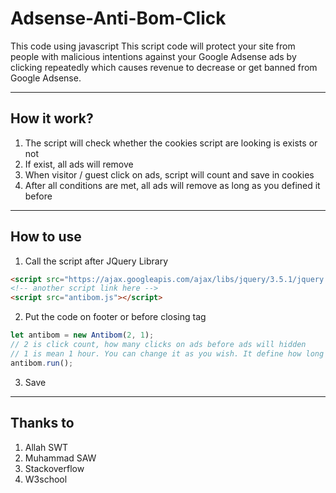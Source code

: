 # Adsense-Anti-Bom-Click
This code using javascript
This script code will protect your site from people with malicious intentions against your Google Adsense ads by clicking repeatedly which causes revenue to decrease or get banned from Google Adsense.

---

## How it work?
1. The script will check whether the cookies script are looking is exists or not
2. If exist, all ads will remove
3. When visitor / guest click on ads, script will count and save in cookies
4. After all conditions are met, all ads will remove as long as you defined it before

---

## How to use
1. Call the script after JQuery Library

```html
<script src="https://ajax.googleapis.com/ajax/libs/jquery/3.5.1/jquery.min.js"></script>
<!-- another script link here -->
<script src="antibom.js"></script>
```
    
2. Put the code on footer or before closing tag </body>

```javascript
let antibom = new Antibom(2, 1); 
// 2 is click count, how many clicks on ads before ads will hidden
// 1 is mean 1 hour. You can change it as you wish. It define how long before the ads is showing again (starting from the last click)
antibom.run();
```

3. Save
---


## Thanks to
1. Allah SWT
2. Muhammad SAW
3. Stackoverflow
4. W3school
